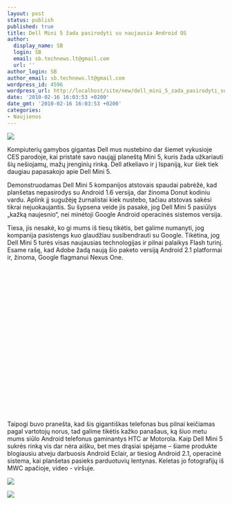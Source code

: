 ```yaml
---
layout: post
status: publish
published: true
title: Dell Mini 5 žada pasirodyti su naujausia Android OS
author:
  display_name: SB
  login: SB
  email: sb.technews.lt@gmail.com
  url: ''
author_login: SB
author_email: sb.technews.lt@gmail.com
wordpress_id: 4596
wordpress_url: http://localhost/site/new/dell_mini_5_zada_pasirodyti_su_naujausia_android_os/
date: '2010-02-16 16:03:53 +0200'
date_gmt: '2010-02-16 16:03:53 +0200'
categories:
- Naujienos
---
```

<div class="imgright"><img src="http://www.part.lt/img/aa4f79d1cb8e79cc7bba84b19caf6d8e471.jpg"  /></div>
<p>Kompiuterių gamybos gigantas Dell mus nustebino dar šiemet vykusioje CES parodoje, kai pristatė savo naująjį planeštą Mini 5, kuris žada užkariauti šių nešiojamų, mažų įrenginių rinką. Dell atkeliavo ir į Ispaniją, kur šiek tiek daugiau papasakojo apie Dell Mini 5.</p>
<p>Demonstruodamas Dell Mini 5 kompanijos atstovais spaudai pabrėžė, kad planšetas nepasirodys su Android 1.6 versija, dar žinoma Donut kodiniu vardu. Aplink jį sugužėję žurnalistai kiek nustebo, tačiau atstovas sakėsi tikrai nejuokaujantis. Su šypsena veide jis pasakė, jog Dell Mini 5 pasiūlys „kažką naujesnio“, nei minėtoji Google Android operacinės sistemos versija.</p>
<p>Tiesa, jis nesakė, ko gi mums iš tiesų tikėtis, bet galime numanyti, jog kompanija pasistengs kuo glaudžiau susibendrauti su Google. Tikėtina, jog Dell Mini 5 turės visas naujausias technologijas ir pilnai palaikys Flash turinį. Esame rašę, kad Adobe žadą naują šio paketo versiją Android 2.1 platformai ir, žinoma, Google flagmanui Nexus One.</p>
<p><object width="560" height="340"><param name="movie" value="http://www.youtube.com/v/jjBcv9iZinY&hl=en_GB&fs=1&"></param><param name="allowFullScreen" value="true"></param><param name="allowscriptaccess" value="always"></param><embed src="http://www.youtube.com/v/jjBcv9iZinY&hl=en_GB&fs=1&" type="application/x-shockwave-flash" allowscriptaccess="always" allowfullscreen="true" width="560" height="340"></embed></object></p>
<p>Taipogi buvo pranešta, kad šis gigantiškas telefonas bus pilnai keičiamas pagal vartotojų norus, tad galime tikėtis kažko panašaus, ką šiuo metu mums siūlo Android telefonus gaminantys HTC ar Motorola. Kaip Dell Mini 5 sukrės rinką vis dar nėra aišku, bet mes drąsiai spėjame – šiame produkte blogiausiu atveju darbuosis Android Eclair, ar tiesiog Android 2.1, operacinė sistema, kai planšetas pasieks parduotuvių lentynas. Keletas jo fotografijų iš MWC apačioje, video - viršuje.</p>
<p><img src="http://www.part.lt/img/af54988817caddfd4b30e995b40285dc243.jpg" /></p>
<p><img src="http://www.part.lt/img/45a253bc0dde70086b41902428acb979235.jpg" /></p>
